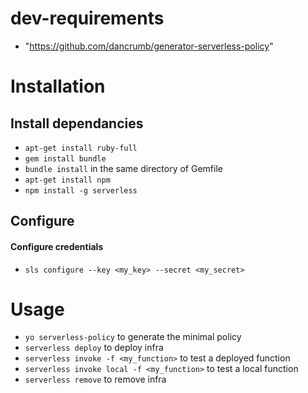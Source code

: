 # dev-requirements
- "https://github.com/dancrumb/generator-serverless-policy"

# Installation

## Install dependancies
- `apt-get install ruby-full`
- `gem install bundle`
- `bundle install` in the same directory of Gemfile
- `apt-get install npm`
- `npm install -g serverless`

## Configure
#### Configure credentials
- `sls configure --key <my_key> --secret <my_secret>`

# Usage
- `yo serverless-policy` to generate the minimal policy
- `serverless deploy` to deploy infra
- `serverless invoke -f <my_function>` to test a deployed function
- `serverless invoke local -f <my_function>` to test a local function
- `serverless remove` to remove infra
